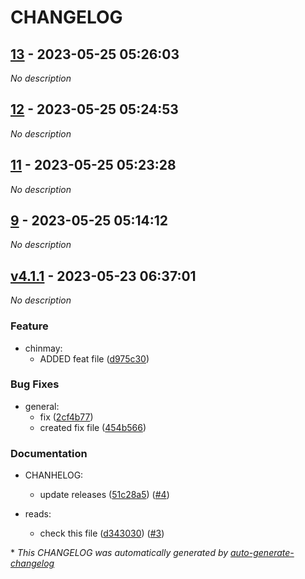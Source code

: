 # CHANGELOG

## [13](https://github.com/Jchinmay654/Master/releases/tag/13) - 2023-05-25 05:26:03

*No description*

## [12](https://github.com/Jchinmay654/Master/releases/tag/12) - 2023-05-25 05:24:53

*No description*

## [11](https://github.com/Jchinmay654/Master/releases/tag/11) - 2023-05-25 05:23:28

*No description*

## [9](https://github.com/Jchinmay654/Master/releases/tag/9) - 2023-05-25 05:14:12

*No description*

## [v4.1.1](https://github.com/Jchinmay654/Master/releases/tag/v4.1.1) - 2023-05-23 06:37:01

*No description*

### Feature

- chinmay:
  - ADDED feat file ([d975c30](https://github.com/Jchinmay654/Master/commit/d975c3067b20e0ddf701c3770db307881530f946))

### Bug Fixes

- general:
  - fix ([2cf4b77](https://github.com/Jchinmay654/Master/commit/2cf4b7776552d88a0ba4ef265dc289cf7d8c97a1))
  - created fix file ([454b566](https://github.com/Jchinmay654/Master/commit/454b566424a9e0b6d096e0188d69413598ce1d03))

### Documentation

- CHANHELOG:
  - update releases ([51c28a5](https://github.com/Jchinmay654/Master/commit/51c28a5ab377e473c28e78396be2b85d2ad56b73)) ([#4](https://github.com/Jchinmay654/Master/pull/4))

- reads:
  - check this file ([d343030](https://github.com/Jchinmay654/Master/commit/d3430304f1b5f53afaa3d25fc510159c515bdd7b)) ([#3](https://github.com/Jchinmay654/Master/pull/3))

\* *This CHANGELOG was automatically generated by [auto-generate-changelog](https://github.com/BobAnkh/auto-generate-changelog)*
